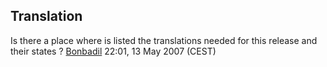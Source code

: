 ## Translation

Is there a place where is listed the translations needed for this
release and their states ? [Bonbadil](User:Bonbadil "wikilink") 22:01,
13 May 2007 (CEST)